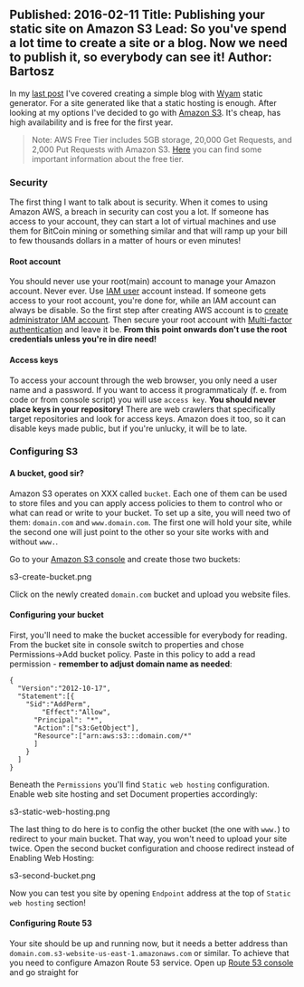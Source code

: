 Published: 2016-02-11
Title: Publishing your static site on Amazon S3
Lead: So you've spend a lot time to create a site or a blog. Now we need to publish it, so everybody can see it!
Author: Bartosz
---

In my [last post](/posts/Setting-up-the-blog) I've covered creating a simple blog with [Wyam](http://wyam.io) static generator. For a site generated like
that a static hosting is enough. After looking at my options I've decided to go with [Amazon S3](https://aws.amazon.com/s3/). It's cheap, has high 
availability and is free for the first year.
> Note: AWS Free Tier includes 5GB storage, 20,000 Get Requests, and 2,000 Put Requests with Amazon S3. [Here](https://aws.amazon.com/billing/new-user-faqs/)
> you can find some important information about the free tier.

### Security

The first thing I want to talk about is security. When it comes to using Amazon AWS, a breach in security can cost you a lot. 
If someone has access to your account, they can start a lot of virtual machines and use them for 
BitCoin mining or something similar and that will ramp up your bill to few thousands dollars in a matter of hours or even minutes! 

#### Root account

You should never use your root(main) account to manage your Amazon account. Never ever. Use 
[IAM user](http://docs.aws.amazon.com/general/latest/gr/root-vs-iam.html) account instead. If someone gets access to your root account, you're done for, while
an IAM account can always be disable. So the first step after creating AWS account is to
[create administrator IAM account](http://docs.aws.amazon.com/IAM/latest/UserGuide/getting-started_create-admin-group.html). Then secure your root account with 
[Multi-factor authentication](https://aws.amazon.com/iam/details/mfa/) and leave it be.
**From this point onwards don't use the root credentials unless you're in dire need!**

#### Access keys
To access your account through the web browser, you only need a user name and a password. If you want to access it programmaticaly
(f. e. from code or from console script) you will use `access key`. **You should never place keys in your repository!** There are
web crawlers that specifically target repositories and look for access keys. Amazon does it too, so it can disable keys made public, but if
you're unlucky, it will be to late.

### Configuring S3

#### A bucket, good sir?
Amazon S3 operates on XXX called `bucket`. Each one of them can be used to store files and you can apply access policies to them to control who or what can read or write
to your bucket. To set up a site, you will need two of them: `domain.com` and `www.domain.com`. The first one will hold your site, while the second one will just point to
the other so your site works with and without `www.`. 

Go to your [Amazon S3 console](https://console.aws.amazon.com/s3/) and create those two buckets:

s3-create-bucket.png

Click on the newly created `domain.com` bucket and upload you website files.

#### Configuring your bucket
First, you'll need to make the bucket accessible for everybody for reading. From the bucket site in console switch to properties and 
chose Permissions->Add bucket policy. Paste in this policy to add a read permission - **remember to adjust domain name as needed**:

```
{
  "Version":"2012-10-17",
  "Statement":[{
	"Sid":"AddPerm",
        "Effect":"Allow",
	  "Principal": "*",
      "Action":["s3:GetObject"],
      "Resource":["arn:aws:s3:::domain.com/*"
      ]
    }
  ]
}
```

Beneath the `Permissions` you'll find `Static web hosting` configuration. Enable web site hosting and set Document properties accordingly:

s3-static-web-hosting.png

The last thing to do here is to config the other bucket (the one with `www.`) to redirect to your main bucket. That way, you won't need to upload your site twice.
Open the second bucket configuration and choose redirect instead of Enabling Web Hosting:

s3-second-bucket.png

Now you can test you site by opening `Endpoint` address at the top of `Static web hosting` section!

#### Configuring Route 53

Your site should be up and running now, but it needs a better address than `domain.com.s3-website-us-east-1.amazonaws.com` or similar. To achieve that
you need to configure Amazon Route 53 service. Open up [Route 53 console](https://console.aws.amazon.com/route53/) and go straight for 